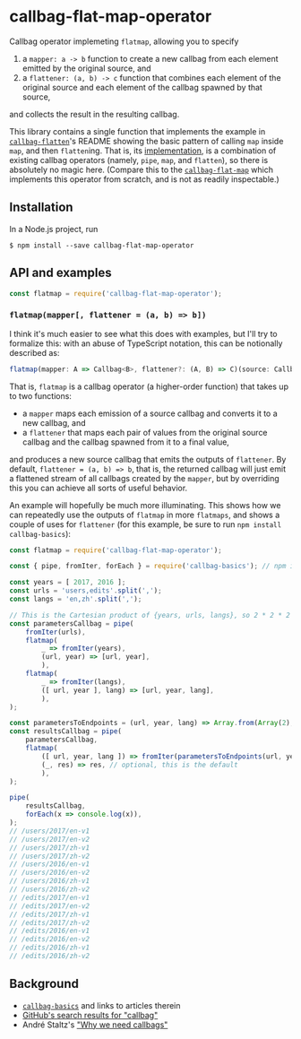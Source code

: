 # callbag-flat-map-operator

Callbag operator implemeting `flatmap`, allowing you to specify
1. a `mapper: a -> b` function to create a new callbag from each element emitted by the original source, and
2. a `flattener: (a, b) -> c` function that combines each element of the original source and each element of the callbag spawned by that source,

and collects the result in the resulting callbag.

This library contains a single function that implements the example in [`callbag-flatten`](https://github.com/staltz/callbag-flatten)'s README showing the basic pattern of calling `map` inside `map`, and then `flatten`ing. That is, its [implementation](index.js), is a combination of existing callbag operators (namely, `pipe`, `map`, and `flatten`), so there is absolutely no magic here. (Compare this to the [`callbag-flat-map`](https://github.com/avinashcodes/callbag-flat-map) which implements this operator from scratch, and is not as readily inspectable.)

## Installation
In a Node.js project, run
```
$ npm install --save callbag-flat-map-operator
```

## API and examples

```js
const flatmap = require('callbag-flat-map-operator');
```

### `flatmap(mapper[, flattener = (a, b) => b])`
I think it's much easier to see what this does with examples, but I'll try to formalize this: with an abuse of TypeScript notation, this can be notionally described as:
```ts
flatmap(mapper: A => Callbag<B>, flattener?: (A, B) => C)(source: Callbag<A>): Callbag<C>
```
That is, `flatmap` is a callbag operator (a higher-order function) that takes up to two functions:
- a `mapper` maps each emission of a source callbag and converts it to a new callbag, and
- a `flattener` that maps each pair of values from the original source callbag and the callbag spawned from it to a final value,

and produces a new source callbag that emits the outputs of `flattener`. By default, `flattener = (a, b) => b`, that is, the returned callbag will just emit a flattened stream of all callbags created by the `mapper`, but by overriding this you can achieve all sorts of useful behavior.

An example will hopefully be much more illuminating. This shows how we can repeatedly use the outputs of `flatmap` in more `flatmaps`, and shows a couple of uses for `flattener` (for this example, be sure to run `npm install callbag-basics`):
```js
const flatmap = require('callbag-flat-map-operator');

const { pipe, fromIter, forEach } = require('callbag-basics'); // npm i callbag-basics

const years = [ 2017, 2016 ];
const urls = 'users,edits'.split(',');
const langs = 'en,zh'.split(',');

// This is the Cartesian product of {years, urls, langs}, so 2 * 2 * 2 elements will be emitted
const parametersCallbag = pipe(
    fromIter(urls),
    flatmap(
        _ => fromIter(years),
        (url, year) => [url, year],
        ),
    flatmap(
        _ => fromIter(langs),
        ([ url, year ], lang) => [url, year, lang],
        ),
);

const parametersToEndpoints = (url, year, lang) => Array.from(Array(2), (_, i) => `/${url}/${year}/${lang}-v${i + 1}`);
const resultsCallbag = pipe(
    parametersCallbag,
    flatmap(
        ([ url, year, lang ]) => fromIter(parametersToEndpoints(url, year, lang)),
        (_, res) => res, // optional, this is the default
        ),
);

pipe(
    resultsCallbag,
    forEach(x => console.log(x)),
);
// /users/2017/en-v1
// /users/2017/en-v2
// /users/2017/zh-v1
// /users/2017/zh-v2
// /users/2016/en-v1
// /users/2016/en-v2
// /users/2016/zh-v1
// /users/2016/zh-v2
// /edits/2017/en-v1
// /edits/2017/en-v2
// /edits/2017/zh-v1
// /edits/2017/zh-v2
// /edits/2016/en-v1
// /edits/2016/en-v2
// /edits/2016/zh-v1
// /edits/2016/zh-v2
```

## Background
- [`callbag-basics`](https://github.com/staltz/callbag-basics) and links to articles therein
- [GitHub's search results for "callbag"](https://github.com/search?q=callbag&type=Repositories&utf8=%E2%9C%93)
- André Staltz's ["Why we need callbags"](https://staltz.com/why-we-need-callbags.html)
